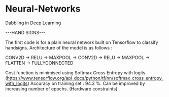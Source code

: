 # Neural-Networks
Dabbling in Deep Learning 

---HAND SIGNS---

The first code is for a plain neural network built on Tensorflow to classify handsigns. 
Architecture of the model is as follows : 

CONV2D -> RELU -> MAXPOOL -> CONV2D -> RELU -> MAXPOOL -> FLATTEN -> FULLYCONNECTED

Cost function is minimised using Softmax Cross Entropy with logits (https://www.tensorflow.org/api_docs/python/tf/nn/softmax_cross_entropy_with_logits)
Accuracy on training set : 94.3 %. Can be improved by increasing number of epochs. (Hardware constraints) 


